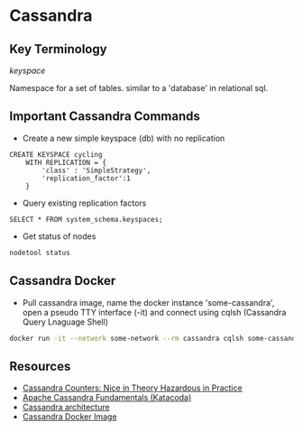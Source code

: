 # Cassandra #

## Key Terminology ##

*keyspace*

Namespace for a set of tables. similar to a 'database' in relational sql.

## Important Cassandra Commands ##

- Create a new simple keyspace (db) with no replication
  
```CQL
CREATE KEYSPACE cycling
    WITH REPLICATION = {
        'class' : 'SimpleStrategy',
        'replication_factor':1
    }
```

- Query existing replication factors

```CQL
SELECT * FROM system_schema.keyspaces;
```

- Get status of nodes
```bash
nodetool status
```

## Cassandra Docker ##

- Pull cassandra image, name the docker instance 'some-cassandra', open a pseudo TTY interface (-it) and connect using cqlsh (Cassandra Query Lnaguage Shell)
  
```bash
docker run -it --network some-network --rm cassandra cqlsh some-cassandra
```

## Resources ##

- [Cassandra Counters: Nice in Theory Hazardous in Practice](https://ably.com/blog/cassandra-counter-columns-nice-in-theory-hazardous-in-practice)
- [Apache Cassandra Fundamentals (Katacoda)](https://www.katacoda.com/datastax/courses/cassandra-intro)
- [Cassandra architecture](https://docs.datastax.com/en/archived/cassandra/3.0/cassandra/architecture/archIntro.html)
- [Cassandra Docker Image](https://hub.docker.com/_/cassandra)